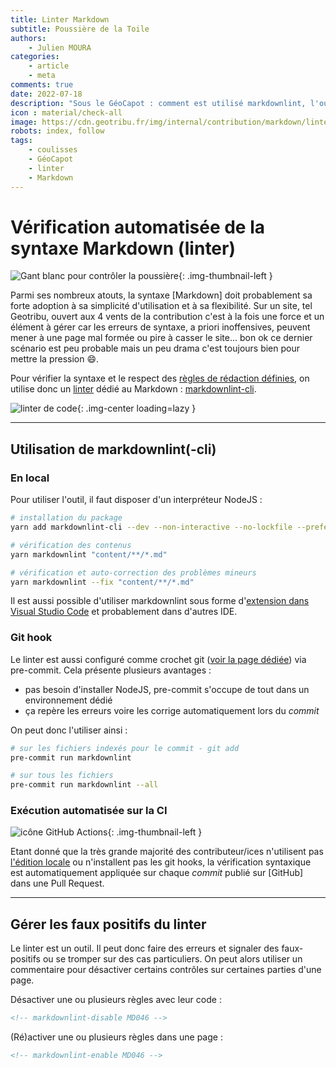 ```yaml
---
title: Linter Markdown
subtitle: Poussière de la Toile
authors:
    - Julien MOURA
categories:
    - article
    - meta
comments: true
date: 2022-07-18
description: "Sous le GéoCapot : comment est utilisé markdownlint, l'outil de vérification de la syntaxe Markdown (linter) sur Geotribu."
icon : material/check-all
image: https://cdn.geotribu.fr/img/internal/contribution/markdown/linter_code.webp
robots: index, follow
tags:
    - coulisses
    - GéoCapot
    - linter
    - Markdown
---
```


# Vérification automatisée de la syntaxe Markdown (linter)

![Gant blanc pour contrôler la poussière](https://cdn.geotribu.fr/img/internal/contribution/markdown/gant_blanc_poussiere.webp "Gant blanc pour contrôler la poussière"){: .img-thumbnail-left }

Parmi ses nombreux atouts, la syntaxe [Markdown] doit probablement sa forte adoption à sa simplicité d'utilisation et à sa flexibilité. Sur un site, tel Geotribu, ouvert aux 4 vents de la contribution c'est à la fois une force et un élément à gérer car les erreurs de syntaxe, a priori inoffensives, peuvent mener à une page mal formée ou pire à casser le site... bon ok ce dernier scénario est peu probable mais un peu drama c'est toujours bien pour mettre la pression :smile:.

Pour vérifier la syntaxe et le respect des [règles de rédaction définies](../guides/markdown_quality.md#regles), on utilise donc un [linter](https://fr.wikipedia.org/wiki/Wikip%C3%A9dia:Linter) dédié au Markdown : [markdownlint-cli](https://github.com/igorshubovych/markdownlint-cli).

![linter de code](https://cdn.geotribu.fr/img/internal/contribution/markdown/linter_code.webp "Un linter est littéralement un rouleau à poussière"){: .img-center loading=lazy }  

----

## Utilisation de markdownlint(-cli)

### En local

Pour utiliser l'outil, il faut disposer d'un interpréteur NodeJS :

```sh
# installation du package
yarn add markdownlint-cli --dev --non-interactive --no-lockfile --prefer-offline

# vérification des contenus
yarn markdownlint "content/**/*.md"

# vérification et auto-correction des problèmes mineurs
yarn markdownlint --fix "content/**/*.md"
```

Il est aussi possible d'utiliser markdownlint sous forme d'[extension dans Visual Studio Code](https://marketplace.visualstudio.com/items?itemName=DavidAnson.vscode-markdownlint) et probablement dans d'autres IDE.

### Git hook

Le linter est aussi configuré comme crochet git ([voir la page dédiée](git_hooks_precommit.md)) via pre-commit. Cela présente plusieurs avantages :

- pas besoin d'installer NodeJS, pre-commit s'occupe de tout dans un environnement dédié
- ça repère les erreurs voire les corrige automatiquement lors du _commit_

On peut donc l'utiliser ainsi :

```sh
# sur les fichiers indexés pour le commit - git add
pre-commit run markdownlint

# sur tous les fichiers
pre-commit run markdownlint --all
```

### Exécution automatisée sur la CI

![icône GitHub Actions](https://cdn.geotribu.fr/img/logos-icones/divers/github_actions.png "GitHub Actions"){: .img-thumbnail-left }

Etant donné que la très grande majorité des contributeur/ices n'utilisent pas [l'édition locale](../edit/local_edition_setup.md) ou n'installent pas les git hooks, la vérification syntaxique est automatiquement appliquée sur chaque _commit_ publié sur [GitHub] dans une Pull Request.

----

## Gérer les faux positifs du linter

Le linter est un outil. Il peut donc faire des erreurs et signaler des faux-positifs ou se tromper sur des cas particuliers. On peut alors utiliser un commentaire pour désactiver certains contrôles sur certaines parties d'une page.

Désactiver une ou plusieurs règles avec leur code :

```markdown
<!-- markdownlint-disable MD046 -->
```

(Ré)activer une ou plusieurs règles dans une page :

```markdown
<!-- markdownlint-enable MD046 -->
```
